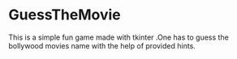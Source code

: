 # GuessTheMovie
This is a simple fun game made with tkinter .One has to guess the bollywood movies name with the help of provided hints. 
